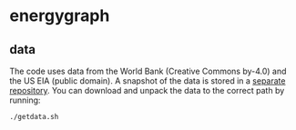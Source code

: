 # energygraph

## data

The code uses data from the World Bank (Creative Commons by-4.0) and the US EIA (public
domain). A snapshot of the data is stored in a [separate repository](
https://github.com/decarbonizenews/energygraph-data). You can download and unpack the
data to the correct path by running:

```
./getdata.sh
```
